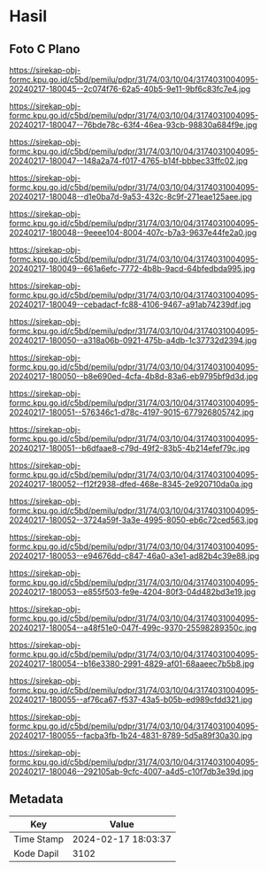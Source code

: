 # Hasil

## Foto C Plano

https://sirekap-obj-formc.kpu.go.id/c5bd/pemilu/pdpr/31/74/03/10/04/3174031004095-20240217-180045--2c074f76-62a5-40b5-9e11-9bf6c83fc7e4.jpg

https://sirekap-obj-formc.kpu.go.id/c5bd/pemilu/pdpr/31/74/03/10/04/3174031004095-20240217-180047--76bde78c-63f4-46ea-93cb-98830a684f9e.jpg

https://sirekap-obj-formc.kpu.go.id/c5bd/pemilu/pdpr/31/74/03/10/04/3174031004095-20240217-180047--148a2a74-f017-4765-b14f-bbbec33ffc02.jpg

https://sirekap-obj-formc.kpu.go.id/c5bd/pemilu/pdpr/31/74/03/10/04/3174031004095-20240217-180048--d1e0ba7d-9a53-432c-8c9f-271eae125aee.jpg

https://sirekap-obj-formc.kpu.go.id/c5bd/pemilu/pdpr/31/74/03/10/04/3174031004095-20240217-180048--9eeee104-8004-407c-b7a3-9637e44fe2a0.jpg

https://sirekap-obj-formc.kpu.go.id/c5bd/pemilu/pdpr/31/74/03/10/04/3174031004095-20240217-180049--661a6efc-7772-4b8b-9acd-64bfedbda995.jpg

https://sirekap-obj-formc.kpu.go.id/c5bd/pemilu/pdpr/31/74/03/10/04/3174031004095-20240217-180049--cebadacf-fc88-4106-9467-a91ab74239df.jpg

https://sirekap-obj-formc.kpu.go.id/c5bd/pemilu/pdpr/31/74/03/10/04/3174031004095-20240217-180050--a318a06b-0921-475b-a4db-1c37732d2394.jpg

https://sirekap-obj-formc.kpu.go.id/c5bd/pemilu/pdpr/31/74/03/10/04/3174031004095-20240217-180050--b8e690ed-4cfa-4b8d-83a6-eb9795bf9d3d.jpg

https://sirekap-obj-formc.kpu.go.id/c5bd/pemilu/pdpr/31/74/03/10/04/3174031004095-20240217-180051--576346c1-d78c-4197-9015-677926805742.jpg

https://sirekap-obj-formc.kpu.go.id/c5bd/pemilu/pdpr/31/74/03/10/04/3174031004095-20240217-180051--b6dfaae8-c79d-49f2-83b5-4b214efef79c.jpg

https://sirekap-obj-formc.kpu.go.id/c5bd/pemilu/pdpr/31/74/03/10/04/3174031004095-20240217-180052--f12f2938-dfed-468e-8345-2e920710da0a.jpg

https://sirekap-obj-formc.kpu.go.id/c5bd/pemilu/pdpr/31/74/03/10/04/3174031004095-20240217-180052--3724a59f-3a3e-4995-8050-eb6c72ced563.jpg

https://sirekap-obj-formc.kpu.go.id/c5bd/pemilu/pdpr/31/74/03/10/04/3174031004095-20240217-180053--e94676dd-c847-46a0-a3e1-ad82b4c39e88.jpg

https://sirekap-obj-formc.kpu.go.id/c5bd/pemilu/pdpr/31/74/03/10/04/3174031004095-20240217-180053--e855f503-fe9e-4204-80f3-04d482bd3e19.jpg

https://sirekap-obj-formc.kpu.go.id/c5bd/pemilu/pdpr/31/74/03/10/04/3174031004095-20240217-180054--a48f51e0-047f-499c-9370-25598289350c.jpg

https://sirekap-obj-formc.kpu.go.id/c5bd/pemilu/pdpr/31/74/03/10/04/3174031004095-20240217-180054--b16e3380-2991-4829-af01-68aaeec7b5b8.jpg

https://sirekap-obj-formc.kpu.go.id/c5bd/pemilu/pdpr/31/74/03/10/04/3174031004095-20240217-180055--af76ca67-f537-43a5-b05b-ed989cfdd321.jpg

https://sirekap-obj-formc.kpu.go.id/c5bd/pemilu/pdpr/31/74/03/10/04/3174031004095-20240217-180055--facba3fb-1b24-4831-8789-5d5a89f30a30.jpg

https://sirekap-obj-formc.kpu.go.id/c5bd/pemilu/pdpr/31/74/03/10/04/3174031004095-20240217-180046--292105ab-9cfc-4007-a4d5-c10f7db3e39d.jpg


## Metadata

| Key        | Value               |
| ---------- | ------------------- |
| Time Stamp | 2024-02-17 18:03:37 |
| Kode Dapil | 3102                |



